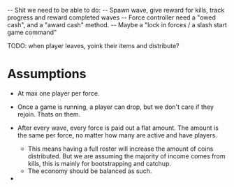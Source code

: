 -- Shit we need to be able to do:
-- Spawn wave, give reward for kills, track progress and reward completed waves
-- Force controller need a "owed cash", and a "award cash" method. 
-- Maybe a "lock in forces / a slash start game command"


TODO: when player leaves, yoink their items and distribute?




# Assumptions
- At max one player per force.
- Once a game is running, a player can drop, but we don't care if they rejoin. Thats on them.

- After every wave, every force is paid out a flat amount. The amount is the same per force, no matter how many are active and have players. 
  - This means having a full roster will increase the amount of coins distributed. But we are assuming the majority of income comes from kills, this is mainly for bootstrapping and catchup. 
  - The economy should be balanced as such.
  

- 